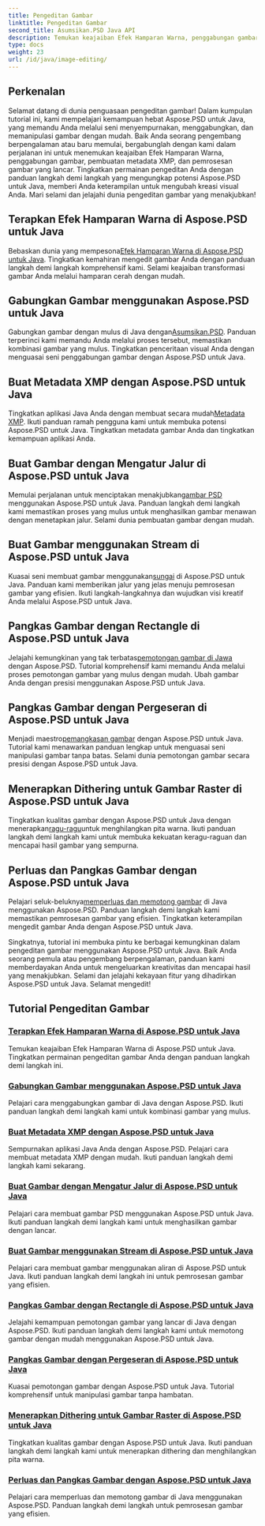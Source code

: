 ```yaml
---
title: Pengeditan Gambar
linktitle: Pengeditan Gambar
second_title: Asumsikan.PSD Java API
description: Temukan keajaiban Efek Hamparan Warna, penggabungan gambar, dan pemrosesan gambar mulus dengan Aspose.PSD. Tingkatkan permainan pengeditan gambar Anda dengan panduan kami.
type: docs
weight: 23
url: /id/java/image-editing/
---
```

## Perkenalan 

Selamat datang di dunia penguasaan pengeditan gambar! Dalam kumpulan tutorial ini, kami mempelajari kemampuan hebat Aspose.PSD untuk Java, yang memandu Anda melalui seni menyempurnakan, menggabungkan, dan memanipulasi gambar dengan mudah. Baik Anda seorang pengembang berpengalaman atau baru memulai, bergabunglah dengan kami dalam perjalanan ini untuk menemukan keajaiban Efek Hamparan Warna, penggabungan gambar, pembuatan metadata XMP, dan pemrosesan gambar yang lancar. Tingkatkan permainan pengeditan Anda dengan panduan langkah demi langkah yang mengungkap potensi Aspose.PSD untuk Java, memberi Anda keterampilan untuk mengubah kreasi visual Anda. Mari selami dan jelajahi dunia pengeditan gambar yang menakjubkan!

## Terapkan Efek Hamparan Warna di Aspose.PSD untuk Java

 Bebaskan dunia yang mempesona[Efek Hamparan Warna di Aspose.PSD untuk Java](./color-overlay-effect/). Tingkatkan kemahiran mengedit gambar Anda dengan panduan langkah demi langkah komprehensif kami. Selami keajaiban transformasi gambar Anda melalui hamparan cerah dengan mudah.

## Gabungkan Gambar menggunakan Aspose.PSD untuk Java

 Gabungkan gambar dengan mulus di Java dengan[Asumsikan.PSD](./combine-images/). Panduan terperinci kami memandu Anda melalui proses tersebut, memastikan kombinasi gambar yang mulus. Tingkatkan penceritaan visual Anda dengan menguasai seni penggabungan gambar dengan Aspose.PSD untuk Java.

## Buat Metadata XMP dengan Aspose.PSD untuk Java

 Tingkatkan aplikasi Java Anda dengan membuat secara mudah[Metadata XMP](./create-xmp-metadata/). Ikuti panduan ramah pengguna kami untuk membuka potensi Aspose.PSD untuk Java. Tingkatkan metadata gambar Anda dan tingkatkan kemampuan aplikasi Anda.

## Buat Gambar dengan Mengatur Jalur di Aspose.PSD untuk Java

 Memulai perjalanan untuk menciptakan menakjubkan[gambar PSD](./create-image-by-setting-path/) menggunakan Aspose.PSD untuk Java. Panduan langkah demi langkah kami memastikan proses yang mulus untuk menghasilkan gambar menawan dengan menetapkan jalur. Selami dunia pembuatan gambar dengan mudah.

## Buat Gambar menggunakan Stream di Aspose.PSD untuk Java

 Kuasai seni membuat gambar menggunakan[sungai](./create-image-using-stream/) di Aspose.PSD untuk Java. Panduan kami memberikan jalur yang jelas menuju pemrosesan gambar yang efisien. Ikuti langkah-langkahnya dan wujudkan visi kreatif Anda melalui Aspose.PSD untuk Java.

## Pangkas Gambar dengan Rectangle di Aspose.PSD untuk Java

 Jelajahi kemungkinan yang tak terbatas[pemotongan gambar di Jawa](./crop-image-by-rectangle/) dengan Aspose.PSD. Tutorial komprehensif kami memandu Anda melalui proses pemotongan gambar yang mulus dengan mudah. Ubah gambar Anda dengan presisi menggunakan Aspose.PSD untuk Java.

## Pangkas Gambar dengan Pergeseran di Aspose.PSD untuk Java

 Menjadi maestro[pemangkasan gambar](./crop-image-by-shifts/) dengan Aspose.PSD untuk Java. Tutorial kami menawarkan panduan lengkap untuk menguasai seni manipulasi gambar tanpa batas. Selami dunia pemotongan gambar secara presisi dengan Aspose.PSD untuk Java.

## Menerapkan Dithering untuk Gambar Raster di Aspose.PSD untuk Java

 Tingkatkan kualitas gambar dengan Aspose.PSD untuk Java dengan menerapkan[ragu-ragu](./implement-dithering/)untuk menghilangkan pita warna. Ikuti panduan langkah demi langkah kami untuk membuka kekuatan keragu-raguan dan mencapai hasil gambar yang sempurna.

## Perluas dan Pangkas Gambar dengan Aspose.PSD untuk Java

 Pelajari seluk-beluknya[memperluas dan memotong gambar](./expand-and-crop-images/) di Java menggunakan Aspose.PSD. Panduan langkah demi langkah kami memastikan pemrosesan gambar yang efisien. Tingkatkan keterampilan mengedit gambar Anda dengan Aspose.PSD untuk Java.

Singkatnya, tutorial ini membuka pintu ke berbagai kemungkinan dalam pengeditan gambar menggunakan Aspose.PSD untuk Java. Baik Anda seorang pemula atau pengembang berpengalaman, panduan kami memberdayakan Anda untuk mengeluarkan kreativitas dan mencapai hasil yang menakjubkan. Selami dan jelajahi kekayaan fitur yang dihadirkan Aspose.PSD untuk Java. Selamat mengedit!
## Tutorial Pengeditan Gambar
### [Terapkan Efek Hamparan Warna di Aspose.PSD untuk Java](./color-overlay-effect/)
Temukan keajaiban Efek Hamparan Warna di Aspose.PSD untuk Java. Tingkatkan permainan pengeditan gambar Anda dengan panduan langkah demi langkah ini.
### [Gabungkan Gambar menggunakan Aspose.PSD untuk Java](./combine-images/)
Pelajari cara menggabungkan gambar di Java dengan Aspose.PSD. Ikuti panduan langkah demi langkah kami untuk kombinasi gambar yang mulus.
### [Buat Metadata XMP dengan Aspose.PSD untuk Java](./create-xmp-metadata/)
Sempurnakan aplikasi Java Anda dengan Aspose.PSD. Pelajari cara membuat metadata XMP dengan mudah. Ikuti panduan langkah demi langkah kami sekarang.
### [Buat Gambar dengan Mengatur Jalur di Aspose.PSD untuk Java](./create-image-by-setting-path/)
Pelajari cara membuat gambar PSD menggunakan Aspose.PSD untuk Java. Ikuti panduan langkah demi langkah kami untuk menghasilkan gambar dengan lancar.
### [Buat Gambar menggunakan Stream di Aspose.PSD untuk Java](./create-image-using-stream/)
Pelajari cara membuat gambar menggunakan aliran di Aspose.PSD untuk Java. Ikuti panduan langkah demi langkah ini untuk pemrosesan gambar yang efisien.
### [Pangkas Gambar dengan Rectangle di Aspose.PSD untuk Java](./crop-image-by-rectangle/)
Jelajahi kemampuan pemotongan gambar yang lancar di Java dengan Aspose.PSD. Ikuti panduan langkah demi langkah kami untuk memotong gambar dengan mudah menggunakan Aspose.PSD untuk Java.
### [Pangkas Gambar dengan Pergeseran di Aspose.PSD untuk Java](./crop-image-by-shifts/)
Kuasai pemotongan gambar dengan Aspose.PSD untuk Java. Tutorial komprehensif untuk manipulasi gambar tanpa hambatan.
### [Menerapkan Dithering untuk Gambar Raster di Aspose.PSD untuk Java](./implement-dithering/)
Tingkatkan kualitas gambar dengan Aspose.PSD untuk Java. Ikuti panduan langkah demi langkah kami untuk menerapkan dithering dan menghilangkan pita warna.
### [Perluas dan Pangkas Gambar dengan Aspose.PSD untuk Java](./expand-and-crop-images/)
Pelajari cara memperluas dan memotong gambar di Java menggunakan Aspose.PSD. Panduan langkah demi langkah untuk pemrosesan gambar yang efisien.
